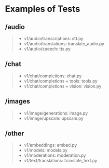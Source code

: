 # Examples of Tests

## **/audio**

> - v1/audio/transcriptions: stt.py
> - v1/audio/translations: translate_audio.py
> - v1/audio/speech: tts.py

## **/chat**

> - v1/chat/completions: chat.py
> - v1/chat/completions + tools: tools.py
> - v1/chat/completions + vision: vision.py

## **/images**

> - v1/image/generations: image.py
> - v1/image/upscale: upscale.py

## **/other**

> - v1/embeddings: embed.py
> - v1/models: models.py
> - v1/moderations: moderation.py
> - v1/text/translations: translate_text.py

